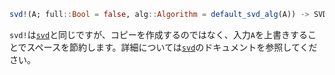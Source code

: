 ```julia
svd!(A; full::Bool = false, alg::Algorithm = default_svd_alg(A)) -> SVD
```

`svd!`は[`svd`](@ref)と同じですが、コピーを作成するのではなく、入力`A`を上書きすることでスペースを節約します。詳細については[`svd`](@ref)のドキュメントを参照してください。
